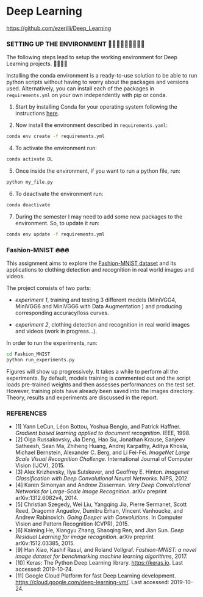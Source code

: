 # Deep Learning
https://github.com/ezerilli/Deep_Learning

### SETTING UP THE ENVIRONMENT 👨🏻‍💻👨🏻‍💻👨🏻‍💻

The following steps lead to setup the working environment for Deep Learning projects. 👨🏻‍💻‍📚‍‍‍‍

Installing the conda environment is a ready-to-use solution to be able to run python scripts without having to worry 
about the packages and versions used. Alternatively, you can install each of the packages in `requirements.yml` on your 
own independently with pip or conda.

1. Start by installing Conda for your operating system following the instructions [here](https://conda.io/docs/user-guide/install/index.html).

2. Now install the environment described in `requirements.yaml`:
```bash
conda env create -f requirements.yml
```

4. To activate the environment run:
```bash
conda activate DL
```

5. Once inside the environment, if you want to run a python file, run:
```bash
python my_file.py
```

6. To deactivate the environment run:
```bash
conda deactivate
```

7. During the semester I may need to add some new packages to the environment. So, to update it run:
```bash
conda env update -f requirements.yml
```

### Fashion-MNIST ‍🔥🔥🔥

This assignment aims to explore the [Fashion-MNIST dataset](https://github.com/zalandoresearch/fashion-mnist) and its 
applications to clothing detection and recognition in real world images and videos.

The project consists of two parts: 

- _experiment 1_, training and testing 3 different models (MiniVGG4, MiniVGG6 and MiniVGG6 with Data Augmentation ) and 
producing corresponding accuracy/loss curves.

- _experiment 2_, clothing detection and recognition in real world images and videos (work in progress...).

In order to run the experiments, run:
```bash
cd Fashion_MNIST
python run_experiments.py
```
Figures will show up progressively. It takes a while to perform all the experiments. By default, models training is 
commented out and the script loads pre-trained weights and then assesses performances on the test set. However, training 
plots have already been saved into the images directory. Theory, results and experiments are discussed in the 
report.

### REFERENCES

- [1] Yann LeCun, Léon Bottou, Yoshua Bengio, and Patrick Haffner. *Gradient based learning applied to document recognition*. IEEE, 1998.
- [2] Olga Russakovsky, Jia Deng, Hao Su, Jonathan Krause, Sanjeev Satheesh, Sean Ma, Zhiheng Huang, Andrej Karpathy, Aditya Khosla, Michael Bernstein, Alexander C. Berg, and Li Fei-Fei. *ImageNet Large Scale Visual Recognition Challenge*. International Journal of Computer Vision (IJCV), 2015.
- [3] Alex Krizhevsky, Ilya Sutskever, and Geoffrey E. Hinton. *Imagenet Classification with Deep Convolutional Neural Networks*. NIPS, 2012.
- [4] Karen Simonyan and Andrew Zisserman. *Very Deep Convolutional Networks for Large-Scale Image Recognition*. arXiv preprint arXiv:1312.6082v4, 2014.
- [5] Christian Szegedy, Wei Liu, Yangqing Jia, Pierre Sermanet, Scott Reed, Dragomir Anguelov, Dumitru Erhan, Vincent Vanhoucke, and Andrew Rabinovich. *Going Deeper with Convolutions*. In Computer Vision and Pattern Recognition (CVPR), 2015.
- [6] Kaiming He, Xiangyu Zhang, Shaoqing Ren, and Jian Sun. *Deep Residual Learning for image recognition*. arXiv preprint arXiv:1512.03385, 2015.
- [9] Han Xiao, Kashif Rasul, and Roland Vollgraf. *Fashion-MNIST: a novel image dataset for benchmarking machine learning algorithms*, 2017.
- [10] Keras: The Python Deep Learning library. https://keras.io. Last accessed: 2019-10-24.
- [11] Google Cloud Platform for fast Deep Learning development. https://cloud.google.com/deep-learning-vm/. Last accessed: 2019-10-24.